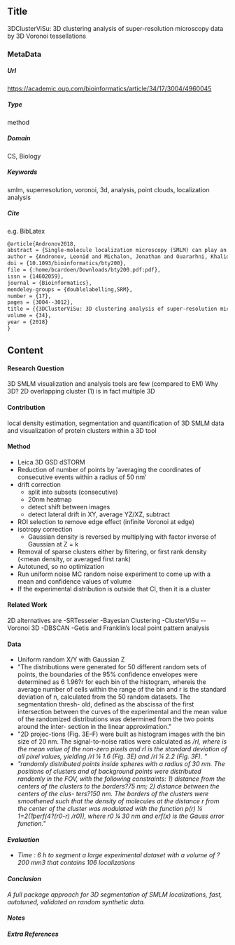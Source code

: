## Title
3DClusterViSu: 3D clustering analysis of super-resolution microscopy data by 3D Voronoi tessellations
### MetaData
##### Url
https://academic.oup.com/bioinformatics/article/34/17/3004/4960045
##### Type
method

##### Domain
CS, Biology

##### Keywords
smlm, superresolution, voronoi, 3d, analysis, point clouds, localization analysis

##### Cite
e.g. BibLatex
```LaTex
@article{Andronov2018,
abstract = {Single-molecule localization microscopy (SMLM) can play an important role in integrated structural biology approaches for example at the interface of cryo electron microscopy (cryo-EM), X-ray crystallography, NMR and fluorescence imaging to identify, localize and determine the 3D structure of cellular structures. While many tools exist for the 3D analysis and visualisation of crystal or cryo-EM structures little exists for 3D SMLM data which can provide fascinating insights but are particularly challenging to analyze in three dimensions especially in a dense cellular context. We developed 3DClusterViSu, a method based on 3D Voronoi tessellations that allows local density estimation, segmentation {\&} quantification of 3D SMLM data and visualization of protein clusters within a 3D tool. We show its robust performance on microtubules and histone proteins H2B and CENP-A with distinct spatial distributions. 3DClusterViSu will favor multi-scale and multi-resolution synergies to allow integrating molecular and cellular levels in the analysis of macromolecular complexes.},
author = {Andronov, Leonid and Michalon, Jonathan and Ouararhni, Khalid and Orlov, Igor and Hamiche, Ali and Vonesch, Jean Luc and Klaholz, Bruno P.},
doi = {10.1093/bioinformatics/bty200},
file = {:home/bcardoen/Downloads/bty200.pdf:pdf},
issn = {14602059},
journal = {Bioinformatics},
mendeley-groups = {doublelabelling,SRM},
number = {17},
pages = {3004--3012},
title = {{3DClusterViSu: 3D clustering analysis of super-resolution microscopy data by 3D Voronoi tessellations}},
volume = {34},
year = {2018}
}

```
## Content
#### Research Question
3D SMLM visualization and analysis tools are few (compared to EM)
Why 3D?
2D overlapping cluster (1) is in fact multiple 3D

#### Contribution
local density estimation, segmentation and quantification of 3D SMLM data and visualization of protein clusters within a 3D tool

#### Method
- Leica 3D GSD dSTORM
- Reduction of number of points by 'averaging the coordinates of consecutive events within a radius of 50 nm'
- drift correction
  - split into subsets (consecutive)
  - 20nm heatmap
  - detect shift between images
  - detect lateral drift in XY, average YZ/XZ, subtract
- ROI selection to remove edge effect (infinite Voronoi at edge)
- isotropy correction
  - Gaussian density is reversed by multiplying with factor inverse of Gaussian at Z = k
- Removal of sparse clusters either by filtering, or first rank density (<mean density, or averaged first rank)
- Autotuned, so no optimization
- Run uniform noise MC random noise experiment to come up with a mean and confidence values of volume
- If the experimental distribution is outside that CI, then it is a cluster


#### Related Work
2D alternatives are
-SRTesseler
-Bayesian Clustering
-ClusterViSu -- Voronoi
3D
-DBSCAN
-Getis and Franklin’s local point pattern analysis

#### Data
- Uniform random X/Y with Gaussian Z
- "The distributions were generated for 50 different random sets of points, the boundaries of the 95% confidence envelopes were determined as<n> 6 1.96?r for each bin of the histogram, where<n>is the average number of cells within the range of the bin and r is the standard deviation of n, calculated from the 50 random datasets. The segmentation thresh- old, defined as the abscissa of the first intersection between the curves of the experimental and the mean value of the randomized distributions was determined from the two points around the inter- section in the linear approximation."
- "2D projec-tions (Fig. 3E–F) were built as histogram images with the bin size of 20 nm. The signal-to-noise ratios were calculated as <I>/rI, where <I> is the mean value of the non-zero pixels and rI is the standard deviation of all pixel values, yielding <I>/rI ¼ 1.6 (Fig. 3E) and <I>/rI ¼ 2.2 (Fig. 3F). "
- "randomly distributed points inside spheres with a radius of 30 nm. The positions of clusters and of background points were distributed randomly in the FOV, with the following constraints: 1) distance from the centers of the clusters to the borders?75 nm; 2) distance between the centers of the clus- ters?150 nm. The borders of the clusters were smoothened such that the density of molecules at the distance r from the center of the cluster was modulated with the function p(r) ¼ 1=2(1þerf(4?(r0-r) /r0)), where r0 ¼ 30 nm and erf(x) is the Gauss error function."

#### Evaluation
- Time : 6 h to segment a large experimental dataset
with a volume of ?200 mm3 that contains 106 localizations

#### Conclusion
A full package approach for 3D segmentation of SMLM localizations, fast, autotuned, validated on random synthetic data.

#### Notes

#### Extra References
